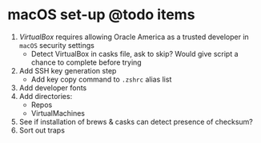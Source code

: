 # macOS set-up @todo items

1. _VirtualBox_ requires allowing Oracle America as a trusted developer in `macOS` security settings
   - Detect VirtualBox in casks file, ask to skip? Would give script a chance to complete before trying
2. Add SSH key generation step
    - Add key copy command to `.zshrc` alias list
3. Add developer fonts
4. Add directories:
    - Repos
    - VirtualMachines
5. See if installation of brews & casks can detect presence of checksum?
6. Sort out traps
